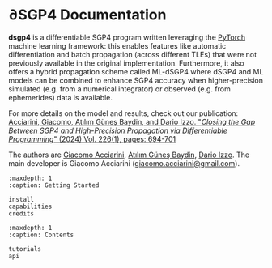 $\partial\textrm{SGP4}$ Documentation
================================

**dsgp4** is a differentiable SGP4 program written leveraging the [PyTorch](https://pytorch.org/) machine learning framework: this enables features like automatic differentiation and batch propagation (across different TLEs) that were not previously available in the original implementation. Furthermore, it also offers a hybrid propagation scheme called ML-dSGP4 where dSGP4 and ML models can be combined to enhance SGP4 accuracy when higher-precision simulated (e.g. from a numerical integrator) or observed (e.g. from ephemerides) data is available. 

For more details on the model and results, check out our publication: [Acciarini, Giacomo, Atılım Güneş Baydin, and Dario Izzo. "*Closing the Gap Between SGP4 and High-Precision Propagation via Differentiable Programming*" (2024) Vol. 226(1), pages: 694-701](https://doi.org/10.1016/j.actaastro.2024.10.063)


The authors are [Giacomo Acciarini](https://www.esa.int/gsp/ACT/team/giacomo_acciarini/), [Atılım Güneş Baydin](https://gbaydin.github.io/), [Dario Izzo](https://www.esa.int/gsp/ACT/team/dario_izzo/). The main developer is Giacomo Acciarini (giacomo.acciarini@gmail.com).

```{toctree}
:maxdepth: 1
:caption: Getting Started

install
capabilities
credits
```

```{toctree}
:maxdepth: 1
:caption: Contents

tutorials
api
```
